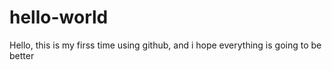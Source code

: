 # hello-world

Hello,
this is my firss time using github, and i hope everything is going to be better
